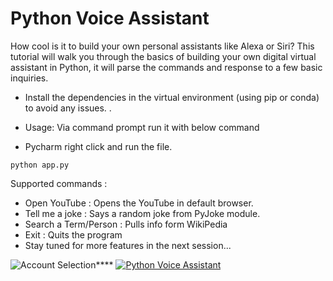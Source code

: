 # Python Voice Assistant
How cool is it to build your own personal assistants like Alexa or Siri? This tutorial will walk you through the basics of building your own digital virtual assistant in Python, it will parse the commands and response to a few basic inquiries. 

* Install the dependencies in the virtual environment (using pip or conda) to avoid any issues. .


* Usage: Via command prompt run it with below command
* Pycharm right click and run the file.

```
python app.py
````


Supported commands :
* Open YouTube : Opens the YouTube in default browser.
* Tell me a joke : Says a random joke from PyJoke module.
* Search a Term/Person : Pulls info form WikiPedia
* Exit : Quits the program
* Stay tuned for more features in the next session...


![Account Selection](https://github.com/hnawaz007/pythondataanalysis/blob/main/img.jpg)****
[![Python Voice Assistant](https://github.com/hnawaz007/pythondataanalysis/blob/main/img.jpg)](https://www.youtube.com/watch?v=LLZQT9-0l_8&t "Python Voice Assistant")

